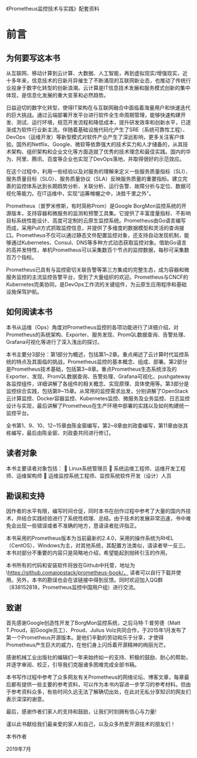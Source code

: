 《Prometheus监控技术与实践》配套资料


前言
==========

## 为何要写这本书

从互联网、移动计算到云计算、大数据、人工智能，再到虚拟现实/增强现实，近十多年来，信息技术的日新月异催生了不断涌现的互联网新业态，也推动了传统行业投身于数字化转型的创新浪潮。云计算是IT信息技术发展和服务模式创新的集中体现，是信息化发展的重大变革和必然趋势。

日益迫切的数字化转型，使得IT架构在与互联网融合中面临着海量用户和快速迭代的巨大挑战。通过云端部署开发平台进行软件全生命周期管理，能够快速构建开发、测试、运行环境，规范开发流程和降低成本，提升研发效率和创新水平，已逐渐成为软件行业新主流。伴随着基础设施代码化产生了SRE（系统可靠性工程）、DevOps（运维开发）等新型模式对软件产业产生了深远影响，更多关注客户体验。国外的Netflix、Google、微软等依靠强大的技术实力和人才储备的，从其技术架构、组织架构和企业文化等方面造就了优秀的技术理念和最佳实践。国内的华为、阿里、腾讯、百度等企业也实现了DevOps落地，并取得很好的示范效应。

在这个过程中，利用一些经验以及对服务的理解来定义一些服务质量指标（SLI）、服务质量目标（SLO）、服务质量协议（SLA）反映服务质量的重要指标。建立完善的监控体系达到长期趋势分析、关联分析、运行告警、故障分析与定位、数据可视化等能力。在IT运维中，实现“运筹帷幄之中，决胜千里之外”。

Prometheus（普罗米修斯，有时简称Prom）是Google BorgMon监控系统的开源版本，支持容器和微服务的监测和预警工具集。它提供了丰富度量指标、不影响目标系统性能设计、高度可定制的云原生监控系统。Prometheus由Go语言编写而成，采用Pull方式抓取监控信息，并提供了多维度的数据模型和灵活的查询接口。Prometheus不仅可以通过静态文件配置监控对象，还支持自动发现机制，能够通过Kubernetes、Consul、DNS等多种方式动态获取监控对象。借助Go语言的高并发特性，单机Prometheus可以采集数百个节点的监控数据，每秒可采集数百万个指标。

Prometheus已具有与监控密切关联告警等第三方集成的完整生态，成为容器和微服务监控的主流监控告警平台，受到了大量组织的欢迎。Prometheus与CNCF的Kubernetes完美协同，是DevOps工作流的关键组件，为云原生应用程序和基础设施保驾护航。

## 如何阅读本书

本书从运维（Ops）角度对Prometheus监控的各项功能进行了详细介绍，对Prometheus的系统架构、Exporter、服务发现、PromQL数据查询、告警处理、Grafana可视化等进行了深入浅出的探讨。

本书主要分3部分：第1部分为概述，包括第1\~2章。重点阐述了云计算时代监控系统的特点及其面临的挑战，Prometheus监控的基本概念、组成、部署。第2部分是Prometheus技术基础，包括第3\~8章。重点Prometheus生态系统涉及的Exporter、发现、PromQL数据查询、告警处理、Grafana可视化、pushgateway各监控组件，详细讲解了各组件的相关概念、实现原理、具体使用等。第3部分是监控综合实践，包括第9~15章。从常用的监控需求出发，分别讲解了OpenStack云计算监控、Docker容器监控、Kubernetes监控、微服务及业务监控、日志监控设计与实现，最后讲解了Prometheus在生产环境中部署的实践以及如何构建统一监控平台。

全书第1、9、10、12\~15章由陈金窗编写，第2~8章由刘政委编写，第11章由张其栋编写，最后由陈金窗、刘政委共同进行修订。

## 读者对象

本书主要读者对象包括：
	Linux系统管理员
	系统运维工程师、运维开发工程师、运维架构师
	运维监控系统工程师、监控系统软件开发（设计）人员

## 勘误和支持

因作者的水平有限，编写时间仓促，同时本书在创作过程中参考了大量的国内外技术，并结合实践经验进行了系统性梳理、总结。由于技术的发展非常迅速，书中难免会出现一些错误或者不准确的地方，恳请读者批评指正。

本书采用的Prometheus版本为当前最新的2.4.0，采用的操作系统为RHEL（CentOS）、Windows为主，对其他系统，其配置方法类似，请读者举一反三。本书对部分不重要的内容只是简略地介绍，希望能起到抛砖引玉的作用。

本书所有的代码和安装软件将放在Github中托管，地址为 \https://github.comaiopstack/prometheus-book/，
读者可以自行下载并使用。另外，本书的勘误也会在该链接中得到反馈。同时欢迎加入QQ群（838152818，Prometheus监控中国用户组）进行交流。

## 致谢

首先感谢Google创造性开发了BorgMon监控系统，之后马特·T·普劳德（Matt T.Proud，前Google员工）、Proud、Julius Volz共同合作，于2015年1月发布了第一个Prometheus开源版本。是他们辛勤的劳动和乐于分享，才使得Prometheus产生巨大的威力，在他们身上闪烁着开源精神的绚丽光芒。

感谢机械工业出版社的编辑们一年来始终如一的支持、积极的鼓励、耐心的帮助，并逐字审阅、校正，引导我们克服诸多困难完成全部书稿。

本书写作过程中参考了众多网友有关Prometheus的网络论坛、博客文章，每章最后都有提供一些主要的参考资料，可以作为本书内容进一步学习的参考材料。但由于参考资料众多，有些时间久远无法了解确切出处，在此对无私分享知识的网友们表示深深的谢意。

最后，感谢作者们家人的支持和鼓励，让我们时刻拥有信心与力量!

谨以此书献给我们最亲爱的家人和自己，以及众多热爱开源技术的朋友们！



本书作者

2019年7月
